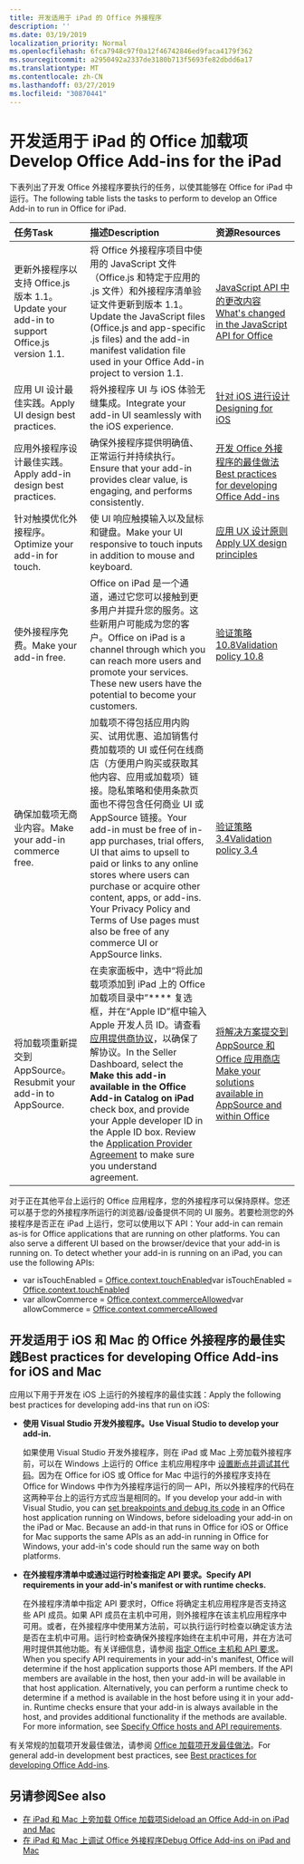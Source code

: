 ```yaml
---
title: 开发适用于 iPad 的 Office 外接程序
description: ''
ms.date: 03/19/2019
localization_priority: Normal
ms.openlocfilehash: 6fca7948c97f0a12f46742846ed9faca4179f362
ms.sourcegitcommit: a2950492a2337de3180b713f5693fe82dbdd6a17
ms.translationtype: MT
ms.contentlocale: zh-CN
ms.lasthandoff: 03/27/2019
ms.locfileid: "30870441"
---
```

# <a name="develop-office-add-ins-for-the-ipad"></a><span data-ttu-id="a9856-102">开发适用于 iPad 的 Office 加载项</span><span class="sxs-lookup"><span data-stu-id="a9856-102">Develop Office Add-ins for the iPad</span></span>


<span data-ttu-id="a9856-103">下表列出了开发 Office 外接程序要执行的任务，以使其能够在 Office for iPad 中运行。</span><span class="sxs-lookup"><span data-stu-id="a9856-103">The following table lists the tasks to perform to develop an Office Add-in to run in Office for iPad.</span></span>


|<span data-ttu-id="a9856-104">**任务**</span><span class="sxs-lookup"><span data-stu-id="a9856-104">**Task**</span></span>|<span data-ttu-id="a9856-105">**描述**</span><span class="sxs-lookup"><span data-stu-id="a9856-105">**Description**</span></span>|<span data-ttu-id="a9856-106">**资源**</span><span class="sxs-lookup"><span data-stu-id="a9856-106">**Resources**</span></span>|
|:-----|:-----|:-----|
|<span data-ttu-id="a9856-107">更新外接程序以支持 Office.js 版本 1.1。</span><span class="sxs-lookup"><span data-stu-id="a9856-107">Update your add-in to support Office.js version 1.1.</span></span>|<span data-ttu-id="a9856-108">将 Office 外接程序项目中使用的 JavaScript 文件（Office.js 和特定于应用的 .js 文件）和外接程序清单验证文件更新到版本 1.1。</span><span class="sxs-lookup"><span data-stu-id="a9856-108">Update the JavaScript files (Office.js and app-specific .js files) and the add-in manifest validation file used in your Office Add-in project to version 1.1.</span></span>|[<span data-ttu-id="a9856-109">JavaScript API 中的更改内容</span><span class="sxs-lookup"><span data-stu-id="a9856-109">What's changed in the JavaScript API for Office</span></span>](/office/dev/add-ins/reference/what's-changed-in-the-javascript-api-for-office)|
|<span data-ttu-id="a9856-110">应用 UI 设计最佳实践。</span><span class="sxs-lookup"><span data-stu-id="a9856-110">Apply UI design best practices.</span></span>|<span data-ttu-id="a9856-111">将外接程序 UI 与 iOS 体验无缝集成。</span><span class="sxs-lookup"><span data-stu-id="a9856-111">Integrate your add-in UI seamlessly with the iOS experience.</span></span>|[<span data-ttu-id="a9856-112">针对 iOS 进行设计</span><span class="sxs-lookup"><span data-stu-id="a9856-112">Designing for iOS</span></span>](https://developer.apple.com/library/ios/documentation/UserExperience/Conceptual/MobileHIG/)|
|<span data-ttu-id="a9856-113">应用外接程序设计最佳实践。</span><span class="sxs-lookup"><span data-stu-id="a9856-113">Apply add-in design best practices.</span></span>|<span data-ttu-id="a9856-114">确保外接程序提供明确值、正常运行并持续执行。</span><span class="sxs-lookup"><span data-stu-id="a9856-114">Ensure that your add-in provides clear value, is engaging, and performs consistently.</span></span>|[<span data-ttu-id="a9856-115">开发 Office 外接程序的最佳做法</span><span class="sxs-lookup"><span data-stu-id="a9856-115">Best practices for developing Office Add-ins</span></span>](../concepts/add-in-development-best-practices.md)|
|<span data-ttu-id="a9856-116">针对触摸优化外接程序。</span><span class="sxs-lookup"><span data-stu-id="a9856-116">Optimize your add-in for touch.</span></span>|<span data-ttu-id="a9856-117">使 UI 响应触摸输入以及鼠标和键盘。</span><span class="sxs-lookup"><span data-stu-id="a9856-117">Make your UI responsive to touch inputs in addition to mouse and keyboard.</span></span>|[<span data-ttu-id="a9856-118">应用 UX 设计原则</span><span class="sxs-lookup"><span data-stu-id="a9856-118">Apply UX design principles</span></span>](../concepts/add-in-development-best-practices.md#apply-ux-design-principles)|
|<span data-ttu-id="a9856-119">使外接程序免费。</span><span class="sxs-lookup"><span data-stu-id="a9856-119">Make your add-in free.</span></span>|<span data-ttu-id="a9856-p101">Office on iPad 是一个通道，通过它您可以接触到更多用户并提升您的服务。这些新用户可能成为您的客户。</span><span class="sxs-lookup"><span data-stu-id="a9856-p101">Office on iPad is a channel through which you can reach more users and promote your services. These new users have the potential to become your customers.</span></span>|[<span data-ttu-id="a9856-122">验证策略 10.8</span><span class="sxs-lookup"><span data-stu-id="a9856-122">Validation policy 10.8</span></span>](/office/dev/store/validation-policies#10-apps-and-add-ins-utilize-supported-capabilities)|
|<span data-ttu-id="a9856-123">确保加载项无商业内容。</span><span class="sxs-lookup"><span data-stu-id="a9856-123">Make your add-in commerce free.</span></span>|<span data-ttu-id="a9856-124">加载项不得包括应用内购买、试用优惠、追加销售付费加载项的 UI 或任何在线商店（方便用户购买或获取其他内容、应用或加载项）链接。隐私策略和使用条款页面也不得包含任何商业 UI 或 AppSource 链接。</span><span class="sxs-lookup"><span data-stu-id="a9856-124">Your add-in must be free of in-app purchases, trial offers, UI that aims to upsell to paid or links to any online stores where users can purchase or acquire other content, apps, or add-ins. Your Privacy Policy and Terms of Use pages must also be free of any commerce UI or AppSource links.</span></span>|[<span data-ttu-id="a9856-125">验证策略 3.4</span><span class="sxs-lookup"><span data-stu-id="a9856-125">Validation policy 3.4</span></span>](/office/dev/store/validation-policies#3-apps-and-add-ins-can-sell-additional-features-or-content-through-purchases-within-the-app-or-add-in)|
|<span data-ttu-id="a9856-126">将加载项重新提交到 AppSource。</span><span class="sxs-lookup"><span data-stu-id="a9856-126">Resubmit your add-in to AppSource.</span></span>|<span data-ttu-id="a9856-p102">在卖家面板中，选中“将此加载项添加到 iPad 上的 Office 加载项目录中”\*\*\*\* 复选框，并在“Apple ID”框中输入 Apple 开发人员 ID。请查看[应用提供商协议](https://sellerdashboard.microsoft.com/Assets/Content/Agreements/en-US/Office_Store_Seller_Agreement_20120927.htm)，以确保了解协议。</span><span class="sxs-lookup"><span data-stu-id="a9856-p102">In the Seller Dashboard, select the **Make this add-in available in the Office Add-in Catalog on iPad** check box, and provide your Apple developer ID in the Apple ID box. Review the [Application Provider Agreement](https://sellerdashboard.microsoft.com/Assets/Content/Agreements/en-US/Office_Store_Seller_Agreement_20120927.htm) to make sure you understand agreement.</span></span>|[<span data-ttu-id="a9856-129">将解决方案提交到 AppSource 和 Office 应用商店</span><span class="sxs-lookup"><span data-stu-id="a9856-129">Make your solutions available in AppSource and within Office</span></span>](/office/dev/store/submit-to-the-office-store)|

<span data-ttu-id="a9856-p103">对于正在其他平台上运行的 Office 应用程序，您的外接程序可以保持原样。您还可以基于您的外接程序所运行的浏览器/设备提供不同的 UI 服务。若要检测您的外接程序是否正在 iPad 上运行，您可以使用以下 API：</span><span class="sxs-lookup"><span data-stu-id="a9856-p103">Your add-in can remain as-is for Office applications that are running on other platforms. You can also serve a different UI based on the browser/device that your add-in is running on. To detect whether your add-in is running on an iPad, you can use the following APIs:</span></span>
- <span data-ttu-id="a9856-133">var isTouchEnabled = [Office.context.touchEnabled](/javascript/api/office/office.context#touchenabled)</span><span class="sxs-lookup"><span data-stu-id="a9856-133">var isTouchEnabled = [Office.context.touchEnabled](/javascript/api/office/office.context#touchenabled)</span></span>
- <span data-ttu-id="a9856-134">var allowCommerce = [Office.context.commerceAllowed](/javascript/api/office/office.context#commerceallowed)</span><span class="sxs-lookup"><span data-stu-id="a9856-134">var allowCommerce = [Office.context.commerceAllowed](/javascript/api/office/office.context#commerceallowed)</span></span>


## <a name="best-practices-for-developing-office-add-ins-for-ios-and-mac"></a><span data-ttu-id="a9856-135">开发适用于 iOS 和 Mac 的 Office 外接程序的最佳实践</span><span class="sxs-lookup"><span data-stu-id="a9856-135">Best practices for developing Office Add-ins for iOS and Mac</span></span>

<span data-ttu-id="a9856-136">应用以下用于开发在 iOS 上运行的外接程序的最佳实践：</span><span class="sxs-lookup"><span data-stu-id="a9856-136">Apply the following best practices for developing add-ins that run on iOS:</span></span>


-  <span data-ttu-id="a9856-137">**使用 Visual Studio 开发外接程序。**</span><span class="sxs-lookup"><span data-stu-id="a9856-137">**Use Visual Studio to develop your add-in.**</span></span>

    <span data-ttu-id="a9856-p104">如果使用 Visual Studio 开发外接程序，则在 iPad 或 Mac 上旁加载外接程序前，可以在 Windows 上运行的 Office 主机应用程序中 [设置断点并调试其代码](../develop/create-and-debug-office-add-ins-in-visual-studio.md)。因为在 Office for iOS 或 Office for Mac 中运行的外接程序支持在 Office for Windows 中作为外接程序运行的同一 API，所以外接程序的代码在这两种平台上的运行方式应当是相同的。</span><span class="sxs-lookup"><span data-stu-id="a9856-p104">If you develop your add-in with Visual Studio, you can [set breakpoints and debug its code](../develop/create-and-debug-office-add-ins-in-visual-studio.md) in an Office host application running on Windows, before sideloading your add-in on the iPad or Mac. Because an add-in that runs in Office for iOS or Office for Mac supports the same APIs as an add-in running in Office for Windows, your add-in's code should run the same way on both platforms.</span></span>

-  <span data-ttu-id="a9856-140">**在外接程序清单中或通过运行时检查指定 API 要求。**</span><span class="sxs-lookup"><span data-stu-id="a9856-140">**Specify API requirements in your add-in's manifest or with runtime checks.**</span></span>

    <span data-ttu-id="a9856-p105">在外接程序清单中指定 API 要求时，Office 将确定主机应用程序是否支持这些 API 成员。如果 API 成员在主机中可用，则外接程序在该主机应用程序中可用。或者，在外接程序中使用某方法前，可以执行运行时检查以确定该方法是否在主机中可用。运行时检查确保外接程序始终在主机中可用，并在方法可用时提供其他功能。有关详细信息，请参阅 [指定 Office 主机和 API 要求](specify-office-hosts-and-api-requirements.md)。</span><span class="sxs-lookup"><span data-stu-id="a9856-p105">When you specify API requirements in your add-in's manifest, Office will determine if the host application supports those API members. If the API members are available in the host, then your add-in will be available in that host application. Alternatively, you can perform a runtime check to determine if a method is available in the host before using it in your add-in. Runtime checks ensure that your add-in is always available in the host, and provides additional functionality if the methods are available. For more information, see [Specify Office hosts and API requirements](specify-office-hosts-and-api-requirements.md).</span></span>

<span data-ttu-id="a9856-146">有关常规的加载项开发最佳做法，请参阅 [Office 加载项开发最佳做法](../concepts/add-in-development-best-practices.md)。</span><span class="sxs-lookup"><span data-stu-id="a9856-146">For general add-in development best practices, see [Best practices for developing Office Add-ins](../concepts/add-in-development-best-practices.md).</span></span>


## <a name="see-also"></a><span data-ttu-id="a9856-147">另请参阅</span><span class="sxs-lookup"><span data-stu-id="a9856-147">See also</span></span>

- [<span data-ttu-id="a9856-148">在 iPad 和 Mac 上旁加载 Office 加载项</span><span class="sxs-lookup"><span data-stu-id="a9856-148">Sideload an Office Add-in on iPad and Mac</span></span>](../testing/sideload-an-office-add-in-on-ipad-and-mac.md)  
- [<span data-ttu-id="a9856-149">在 iPad 和 Mac 上调试 Office 外接程序</span><span class="sxs-lookup"><span data-stu-id="a9856-149">Debug Office Add-ins on iPad and Mac</span></span>](../testing/debug-office-add-ins-on-ipad-and-mac.md)
